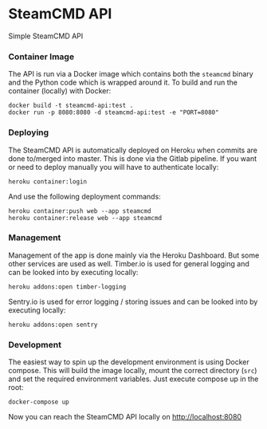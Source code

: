 # SteamCMD API

Simple SteamCMD API

### Container Image

The API is run via a Docker image which contains both the `steamcmd` binary and the Python code which is wrapped around it.
To build and run the container (locally) with Docker:
```
docker build -t steamcmd-api:test .
docker run -p 8080:8080 -d steamcmd-api:test -e "PORT=8080"
```

### Deploying

The SteamCMD API is automatically deployed on Heroku when commits are done to/merged into master. This is done via the Gitlab pipeline.
If you want or need to deploy manually you will have to authenticate locally:
```
heroku container:login
```
And use the following deployment commands:
```
heroku container:push web --app steamcmd
heroku container:release web --app steamcmd
```

### Management

Management of the app is done mainly via the Heroku Dashboard. But some other services are used as well.
Timber.io is used for general logging and can be looked into by executing locally:
```
heroku addons:open timber-logging
```
Sentry.io is used for error logging / storing issues and can be looked into by executing locally:
```
heroku addons:open sentry
```

### Development

The easiest way to spin up the development environment is using Docker compose. This will build the image locally,
mount the correct directory (`src`) and set the required environment variables. Just execute compose up in the root:
```
docker-compose up
```
Now you can reach the SteamCMD API locally on [http://localhost:8080](http://localhost:8080)
